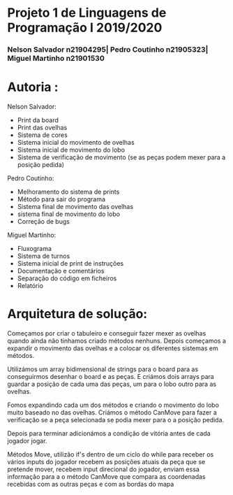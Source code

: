 # Projeto 1 de Linguagens de Programação I 2019/2020

### Nelson Salvador n21904295| Pedro Coutinho n21905323| Miguel Martinho n21901530

# Autoria :
Nelson Salvador:
- Print da board
- Print das ovelhas
- Sistema de cores
- Sistema inicial do movimento de ovelhas
- Sistema inicial de movimento do lobo
- Sistema de verificação de movimento (se as peças podem mexer para a posição pedida)

Pedro Coutinho:
- Melhoramento do sistema de prints
- Método para sair do programa
- Sistema final de movimento das ovelhas
- sistema final de movimento do lobo
- Correção de bugs

Miguel Martinho:
- Fluxograma
- Sistema de turnos
- Sistema inicial de print de instruções
- Documentação e comentários
- Separação do código em ficheiros
- Relatório
  
# Arquitetura de solução:

Começamos por criar o tabuleiro e conseguir fazer mexer as ovelhas quando ainda
não tinhamos criado métodos nenhuns. Depois começamos a expandir o movimento das
ovelhas e a colocar os diferentes sistemas em métodos. 

Utilizámos um array bidimensional de strings para o board para as conseguirmos
desenhar o board e as peças. E criámos dois arrays para guardar a posição de 
cada uma das peças, um para o lobo outro para as ovelhas.

Fomos expandindo cada um dos métodos e criando o movimento do lobo muito baseado
no das ovelhas. Criámos o método CanMove para fazer a verificação se a peça
selecionada se podia mexer para o a posição pedida.

Depois para terminar adicionámos a condição de vitória antes de cada jogador
jogar.

Métodos Move, utilizão if's dentro de um ciclo do while para receber os vários
inputs do jogador recebem as posições atuais da peça que se pretende mover,
recebem input direcional do jogador, enviam essa informação para a o método 
CanMove que compara as coordenadas recebidas com as outras peças e com as
bordas do mapa


